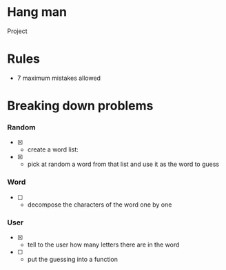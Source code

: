 # Hang man

Project

# Rules

- 7 maximum mistakes allowed

# Breaking down problems


### Random
- [x] - create a word list:
- [x] - pick at random a word from that list and use it as the word to guess

### Word

- [ ] - decompose the characters of the word one by one

### User
- [x] - tell to the user how many letters there are in the word 
- [ ] - put the guessing into a function